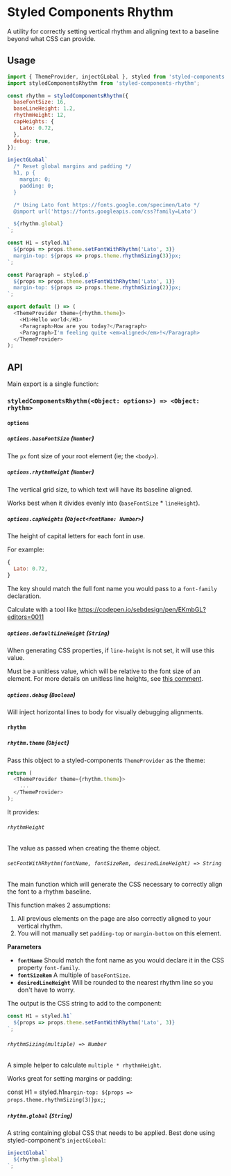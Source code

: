 # Styled Components Rhythm

A utility for correctly setting vertical rhythm and aligning text to a baseline
beyond what CSS can provide.

## Usage

```javascript
import { ThemeProvider, injectGLobal }, styled from 'styled-components';
import styledComponentsRhythm from 'styled-components-rhythm';

const rhythm = styledComponentsRhythm({
  baseFontSize: 16,
  baseLineHeight: 1.2,
  rhythmHeight: 12,
  capHeights: {
    Lato: 0.72,
  },
  debug: true,
});

injectGLobal`
  /* Reset global margins and padding */
  h1, p {
    margin: 0;
    padding: 0;
  }

  /* Using Lato font https://fonts.google.com/specimen/Lato */
  @import url('https://fonts.googleapis.com/css?family=Lato')

  ${rhythm.global}
`;

const H1 = styled.h1`
  ${props => props.theme.setFontWithRhythm('Lato', 3)}
  margin-top: ${props => props.theme.rhythmSizing(3)}px;
`;

const Paragraph = styled.p`
  ${props => props.theme.setFontWithRhythm('Lato', 1)}
  margin-top: ${props => props.theme.rhythmSizing(2)}px;
`;

export default () => (
  <ThemeProvider theme={rhythm.theme}>
    <H1>Hello world</H1>
    <Paragraph>How are you today?</Paragraph>
    <Paragraph>I'm feeling quite <em>aligned</em>!</Paragraph>
  </ThemeProvider>
);
```

## API

Main export is a single function:

### `styledComponentsRhythm(<Object: options>) => <Object: rhythm>`

#### `options`

##### `options.baseFontSize` (`Number`)

The `px` font size of your root element (ie; the `<body>`).

##### `options.rhythmHeight` (`Number`)

The vertical grid size, to which text will have its baseline aligned.

Works best when it divides evenly into (`baseFontSize` * `lineHeight`).

##### `options.capHeights` (`Object<fontName: Number>`)

The height of capital letters for each font in use.

For example:

```javascript
{
  Lato: 0.72,
}
```

The key should match the full font name you would pass to a `font-family`
declaration.

Calculate with a tool like https://codepen.io/sebdesign/pen/EKmbGL?editors=0011

##### `options.defaultLineHeight` (`String`)

When generating CSS properties, if `line-height` is not set, it will use this
value.

Must be a unitless value, which will be relative to the font size of an element.
For more details on unitless line heights, see
[this comment](https://css-tricks.com/almanac/properties/l/line-height/#comment-1587658).

##### `options.debug` (`Boolean`)

Will inject horizontal lines to body for visually debugging alignments.

#### `rhythm`

##### `rhythm.theme` (`Object`)

Pass this object to a styled-components `ThemeProvider` as the theme:

```javascript
return (
  <ThemeProvider theme={rhythm.theme}>
    ...
  </ThemeProvider>
);
```

It provides:

###### `rhythmHeight`

The value as passed when creating the theme object.

###### `setFontWithRhythm(fontName, fontSizeRem, desiredLineHeight) => String`

The main function which will generate the CSS necessary to correctly align the
font to a rhythm baseline.

This function makes 2 assumptions:

1. All previous elements on the page are also correctly aligned to your vertical
   rhythm.
2. You will not manually set `padding-top` or `margin-bottom` on this element.

**Parameters**

- **`fontName`** Should match the font name as you would declare it in the CSS
  property `font-family`.
- **`fontSizeRem`** A multiple of `baseFontSize`.
- **`desiredLineHeight`** Will be rounded to the nearest rhythm line so you
  don't have to worry.

The output is the CSS string to add to the component:

```javascript
const H1 = styled.h1`
  ${props => props.theme.setFontWithRhythm('Lato', 3)}
`;
```

###### `rhythmSizing(multiple) => Number`

A simple helper to calculate `multiple * rhythmHeight`.

Works great for setting margins or padding:

const H1 = styled.h1`
  margin-top: ${props => props.theme.rhythmSizing(3)}px;
`;

##### `rhythm.global` (`String`)

A string containing global CSS that needs to be applied. Best done using
styled-component's `injectGlobal`:

```javascript
injectGlobal`
  ${rhythm.global}
`;
```
